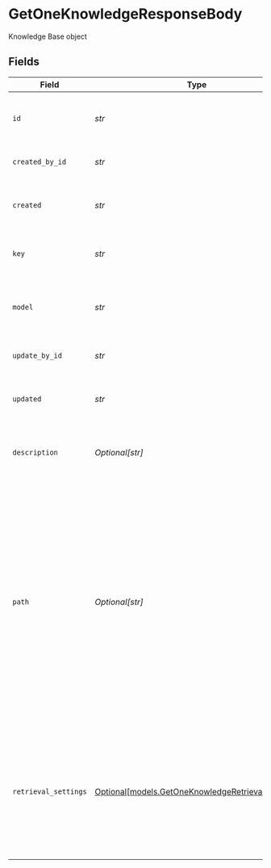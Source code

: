 # GetOneKnowledgeResponseBody

Knowledge Base object


## Fields

| Field                                                                                                                                                                                                                                           | Type                                                                                                                                                                                                                                            | Required                                                                                                                                                                                                                                        | Description                                                                                                                                                                                                                                     | Example                                                                                                                                                                                                                                         |
| ----------------------------------------------------------------------------------------------------------------------------------------------------------------------------------------------------------------------------------------------- | ----------------------------------------------------------------------------------------------------------------------------------------------------------------------------------------------------------------------------------------------- | ----------------------------------------------------------------------------------------------------------------------------------------------------------------------------------------------------------------------------------------------- | ----------------------------------------------------------------------------------------------------------------------------------------------------------------------------------------------------------------------------------------------- | ----------------------------------------------------------------------------------------------------------------------------------------------------------------------------------------------------------------------------------------------- |
| `id`                                                                                                                                                                                                                                            | *str*                                                                                                                                                                                                                                           | :heavy_check_mark:                                                                                                                                                                                                                              | The unique identifier of the knowledge base.                                                                                                                                                                                                    |                                                                                                                                                                                                                                                 |
| `created_by_id`                                                                                                                                                                                                                                 | *str*                                                                                                                                                                                                                                           | :heavy_check_mark:                                                                                                                                                                                                                              | The id of the resource                                                                                                                                                                                                                          |                                                                                                                                                                                                                                                 |
| `created`                                                                                                                                                                                                                                       | *str*                                                                                                                                                                                                                                           | :heavy_check_mark:                                                                                                                                                                                                                              | The creation date of the knowledge base.                                                                                                                                                                                                        |                                                                                                                                                                                                                                                 |
| `key`                                                                                                                                                                                                                                           | *str*                                                                                                                                                                                                                                           | :heavy_check_mark:                                                                                                                                                                                                                              | The unique key of the knowledge base.                                                                                                                                                                                                           |                                                                                                                                                                                                                                                 |
| `model`                                                                                                                                                                                                                                         | *str*                                                                                                                                                                                                                                           | :heavy_check_mark:                                                                                                                                                                                                                              | The embeddings model used for the knowledge base.                                                                                                                                                                                               |                                                                                                                                                                                                                                                 |
| `update_by_id`                                                                                                                                                                                                                                  | *str*                                                                                                                                                                                                                                           | :heavy_check_mark:                                                                                                                                                                                                                              | The id of the resource                                                                                                                                                                                                                          |                                                                                                                                                                                                                                                 |
| `updated`                                                                                                                                                                                                                                       | *str*                                                                                                                                                                                                                                           | :heavy_check_mark:                                                                                                                                                                                                                              | The last update date of the knowledge base.                                                                                                                                                                                                     |                                                                                                                                                                                                                                                 |
| `description`                                                                                                                                                                                                                                   | *Optional[str]*                                                                                                                                                                                                                                 | :heavy_minus_sign:                                                                                                                                                                                                                              | The description of the knowledge base.                                                                                                                                                                                                          |                                                                                                                                                                                                                                                 |
| `path`                                                                                                                                                                                                                                          | *Optional[str]*                                                                                                                                                                                                                                 | :heavy_minus_sign:                                                                                                                                                                                                                              | The path where the entity is stored in the project structure. The first element of the path always represents the project name. Any subsequent path element after the project will be created as a folder in the project if it does not exists. | Customer Service/Billing/Refund                                                                                                                                                                                                                 |
| `retrieval_settings`                                                                                                                                                                                                                            | [Optional[models.GetOneKnowledgeRetrievalSettings]](../models/getoneknowledgeretrievalsettings.md)                                                                                                                                              | :heavy_minus_sign:                                                                                                                                                                                                                              | The retrieval settings for the knowledge base. If not provider, Hybrid Search will be used as a default query strategy.                                                                                                                         |                                                                                                                                                                                                                                                 |
